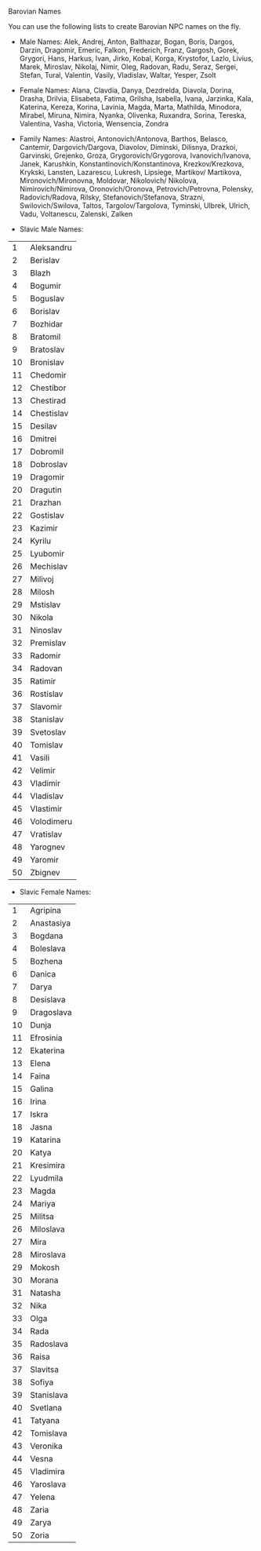 Barovian Names

You can use the following lists to create Barovian NPC names on the fly.

- Male Names: Alek, Andrej, Anton, Balthazar, Bogan, Boris, Dargos, Darzin, Dragomir, Emeric, Falkon, Frederich, Franz, Gargosh, Gorek, Grygori, Hans, Harkus, Ivan, Jirko, Kobal, Korga, Krystofor, Lazlo, Livius, Marek, Miroslav, Nikolaj, Nimir, Oleg, Radovan, Radu, Seraz, Sergei, Stefan, Tural, Valentin, Vasily, Vladislav, Waltar, Yesper, Zsolt
    
- Female Names: Alana, Clavdia, Danya, Dezdrelda, Diavola, Dorina, Drasha, Drilvia, Elisabeta, Fatima, Grilsha, Isabella, Ivana, Jarzinka, Kala, Katerina, Kereza, Korina, Lavinia, Magda, Marta, Mathilda, Minodora, Mirabel, Miruna, Nimira, Nyanka, Olivenka, Ruxandra, Sorina, Tereska, Valentina, Vasha, Victoria, Wensencia, Zondra
    
- Family Names: Alastroi, Antonovich/Antonova, Barthos, Belasco, Cantemir, Dargovich/Dargova, Diavolov, Diminski, Dilisnya, Drazkoi, Garvinski, Grejenko, Groza, Grygorovich/Grygorova, Ivanovich/Ivanova, Janek, Karushkin, Konstantinovich/Konstantinova, Krezkov/Krezkova, Krykski, Lansten, Lazarescu, Lukresh, Lipsiege, Martikov/ Martikova, Mironovich/Mironovna, Moldovar, Nikolovich/ Nikolova, Nimirovich/Nimirova, Oronovich/Oronova, Petrovich/Petrovna, Polensky, Radovich/Radova, Rilsky, Stefanovich/Stefanova, Strazni, Swilovich/Swilova, Taltos, Targolov/Targolova, Tyminski, Ulbrek, Ulrich, Vadu, Voltanescu, Zalenski, Zalken

- Slavic Male Names:

|   |   |
|---|---|
|1|Aleksandru|
|2|Berislav|
|3|Blazh|
|4|Bogumir|
|5|Boguslav|
|6|Borislav|
|7|Bozhidar|
|8|Bratomil|
|9|Bratoslav|
|10|Bronislav|
|11|Chedomir|
|12|Chestibor|
|13|Chestirad|
|14|Chestislav|
|15|Desilav|
|16|Dmitrei|
|17|Dobromil|
|18|Dobroslav|
|19|Dragomir|
|20|Dragutin|
|21|Drazhan|
|22|Gostislav|
|23|Kazimir|
|24|Kyrilu|
|25|Lyubomir|
|26|Mechislav|
|27|Milivoj|
|28|Milosh|
|29|Mstislav|
|30|Nikola|
|31|Ninoslav|
|32|Premislav|
|33|Radomir|
|34|Radovan|
|35|Ratimir|
|36|Rostislav|
|37|Slavomir|
|38|Stanislav|
|39|Svetoslav|
|40|Tomislav|
|41|Vasili|
|42|Velimir|
|43|Vladimir|
|44|Vladislav|
|45|Vlastimir|
|46|Volodimeru|
|47|Vratislav|
|48|Yarognev|
|49|Yaromir|
|50|Zbignev|

- Slavic Female Names:

|   |   |
|---|---|
|1|Agripina|
|2|Anastasiya|
|3|Bogdana|
|4|Boleslava|
|5|Bozhena|
|6|Danica|
|7|Darya|
|8|Desislava|
|9|Dragoslava|
|10|Dunja|
|11|Efrosinia|
|12|Ekaterina|
|13|Elena|
|14|Faina|
|15|Galina|
|16|Irina|
|17|Iskra|
|18|Jasna|
|19|Katarina|
|20|Katya|
|21|Kresimira|
|22|Lyudmila|
|23|Magda|
|24|Mariya|
|25|Militsa|
|26|Miloslava|
|27|Mira|
|28|Miroslava|
|29|Mokosh|
|30|Morana|
|31|Natasha|
|32|Nika|
|33|Olga|
|34|Rada|
|35|Radoslava|
|36|Raisa|
|37|Slavitsa|
|38|Sofiya|
|39|Stanislava|
|40|Svetlana|
|41|Tatyana|
|42|Tomislava|
|43|Veronika|
|44|Vesna|
|45|Vladimira|
|46|Yaroslava|
|47|Yelena|
|48|Zaria|
|49|Zarya|
|50|Zoria|
